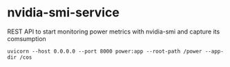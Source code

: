 # nvidia-smi-service
REST API to start monitoring power metrics with nvidia-smi and capture its comsumption


```
uvicorn --host 0.0.0.0 --port 8000 power:app --root-path /power --app-dir /cos
```
